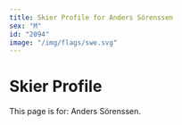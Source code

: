 ```yaml
---
title: Skier Profile for Anders Sörenssen
sex: "M"
id: "2094"
image: "/img/flags/swe.svg" 
---
```


# Skier Profile

This page is for: Anders Sörenssen.
    
